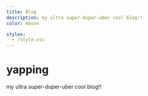 ```yaml
---
title: Blog
description: my ultra super-duper-uber cool blog!!
color: mauve

styles:
  - /style.css
---
```


# yapping
my ultra super-duper-uber cool blog!!

<div style="display: flex;flex-direction:column;gap:10px;">
  <!-- variable:blog-posts -->
</div>